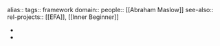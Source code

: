 alias::
tags:: framework
domain::
people:: [[Abraham Maslow]]
see-also::
rel-projects:: [[EFA]], [[Inner Beginner]]


-
-
